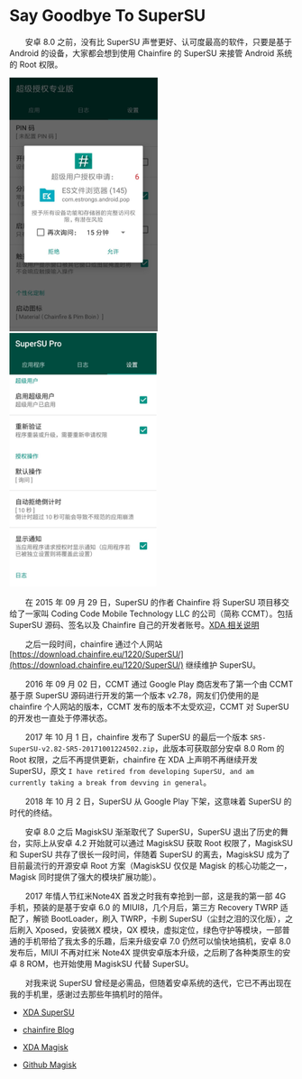 # Say Goodbye To SuperSU

&emsp;&emsp;安卓 8.0 之前，没有比 SuperSU 声誉更好、认可度最高的软件，只要是基于 Android 的设备，大家都会想到使用 Chainfire 的 SuperSU 来接管 Android 系统的 Root 权限。

<img src="imgs/applyroot.jpg" height=450px;>    <img src="imgs/setting.jpg" height=450px;>

&emsp;&emsp;在 2015 年 09 月 29 日，SuperSU 的作者 Chainfire 将 SuperSU 项目移交给了一家叫 Coding Code Mobile Technology LLC 的公司（简称 CCMT）。包括 SuperSU 源码、签名以及 Chainfire 自己的开发者账号。[XDA 相关说明](https://www.xda-developers.com/chainfire-makes-important-announcement-about-supersus-future/)

&emsp;&emsp;之后一段时间，chainfire 通过个人网站 [https://download.chainfire.eu/1220/SuperSU/](https://download.chainfire.eu/1220/SuperSU/) 继续维护 SuperSU。

&emsp;&emsp;2016 年 09 月 02 日，CCMT 通过 Google Play 商店发布了第一个由 CCMT 基于原 SuperSU 源码进行开发的第一个版本 v2.78，网友们仍使用的是 chainfire 个人网站的版本，CCMT 发布的版本不太受欢迎，CCMT 对 SuperSU 的开发也一直处于停滞状态。

&emsp;&emsp;2017 年 10 月 1 日，chainfire 发布了 SuperSU 的最后一个版本 `SR5-SuperSU-v2.82-SR5-20171001224502.zip`，此版本可获取部分安卓 8.0 Rom 的 Root 权限，之后不再提供更新，chainfire 在 XDA 上声明不再继续开发 SuperSU，原文 `I have retired from developing SuperSU, and am currently taking a break from devving in general`。

&emsp;&emsp;2018 年 10 月 2 日，SuperSU 从 Google Play 下架，这意味着 SuperSU 的时代的终结。

&emsp;&emsp;安卓 8.0 之后 MagiskSU 渐渐取代了 SuperSU，SuperSU 退出了历史的舞台，实际上从安卓 4.2 开始就可以通过 MagiskSU 获取 Root 权限了，MagiskSU 和 SuperSU 共存了很长一段时间，伴随着 SuperSU 的离去，MagiskSU 成为了目前最流行的开源安卓 Root 方案（MagiskSU 仅仅是 Magisk 的核心功能之一，Magisk 同时提供了强大的模块扩展功能）。

&emsp;&emsp;2017 年情人节红米Note4X 首发之时我有幸抢到一部，这是我的第一部 4G 手机，预装的是基于安卓 6.0 的 MIUI8，几个月后，第三方 Recovery TWRP 适配了，解锁 BootLoader，刷入 TWRP，卡刷 SuperSU（尘封之泪的汉化版），之后刷入 Xposed，安装微X 模块，QX 模块，虚拟定位，绿色守护等模块，一部普通的手机带给了我太多的乐趣，后来升级安卓 7.0 仍然可以愉快地搞机，安卓 8.0 发布后，MIUI 不再对红米 Note4X 提供安卓版本升级，之后刷了各种类原生的安卓 8 ROM，也开始使用 MagiskSU 代替 SuperSU。

&emsp;&emsp;对我来说 SuperSU 曾经是必需品，但随着安卓系统的迭代，它已不再出现在我的手机里，感谢过去那些年搞机时的陪伴。

* [XDA SuperSU](https://forum.xda-developers.com/apps/supersu/)

* [chainfire Blog](https://chainfire.eu/)

* [XDA Magisk](https://forum.xda-developers.com/apps/magisk/)

* [Github Magisk](https://github.com/topjohnwu/Magisk)